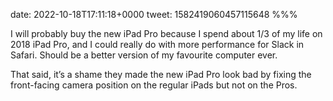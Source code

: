 date: 2022-10-18T17:11:18+0000
tweet: 1582419060457115648
%%%

I will probably buy the new iPad Pro because I spend about 1/3 of my life on 2018 iPad Pro, and I could really do with more performance for Slack in Safari. Should be a better version of my favourite computer ever.

That said, it’s a shame they made the new iPad Pro look bad by fixing the front-facing camera position on the regular iPads but not on the Pros.
